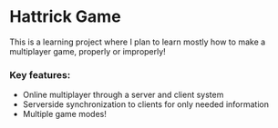 # Hattrick Game
This is a learning project where I plan to learn mostly how to make a multiplayer game, properly or improperly! 
### Key features:
- Online multiplayer through a server and client system
- Serverside synchronization to clients for only needed information
- Multiple game modes!
